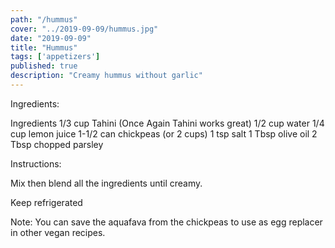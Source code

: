 ```yaml
---
path: "/hummus"
cover: "../2019-09-09/hummus.jpg"
date: "2019-09-09"
title: "Hummus"
tags: ['appetizers']
published: true
description: "Creamy hummus without garlic"
---
```


Ingredients:

Ingredients
1/3 cup Tahini (Once Again Tahini works great)
1/2 cup water
1/4 cup lemon juice
1-1/2 can chickpeas (or 2 cups)
1 tsp salt
1 Tbsp olive oil
2 Tbsp chopped parsley

Instructions:

Mix then blend all the ingredients until creamy.

Keep refrigerated

Note: You can save the aquafava from the chickpeas to use as egg replacer in other vegan recipes.